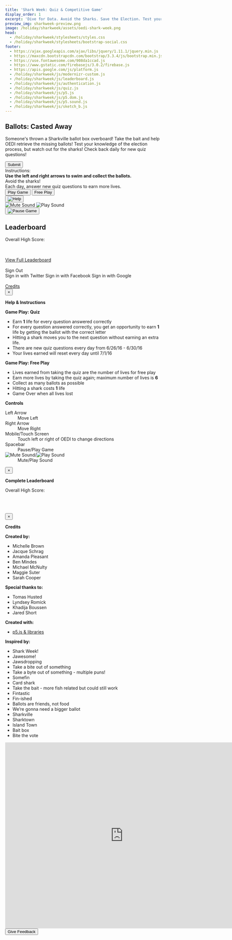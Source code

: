 ```yaml
---
title: 'Shark Week: Quiz & Competitive Game'
display_order: 1
excerpt: 'Dive for Data. Avoid the Sharks. Save the Election. Test your knowledge of the elections process and earn more lives to help you rescue as many ballots as possible. Can you top the leaderboard with a JAWS-dropping high score?'
preview_img: sharkweek-preview.png
image: /holiday/sharkweek/assets/oedi-shark-week.png
head:
  - /holiday/sharkweek/stylesheets/styles.css
  - /holiday/sharkweek/stylesheets/bootstrap-social.css
footer:
  - https://ajax.googleapis.com/ajax/libs/jquery/1.11.1/jquery.min.js
  - https://maxcdn.bootstrapcdn.com/bootstrap/3.3.4/js/bootstrap.min.js
  - https://use.fontawesome.com/908da1ccad.js
  - https://www.gstatic.com/firebasejs/3.0.2/firebase.js
  - https://apis.google.com/js/platform.js
  - /holiday/sharkweek/js/modernizr-custom.js
  - /holiday/sharkweek/js/leaderboard.js
  - /holiday/sharkweek/js/authentication.js
  - /holiday/sharkweek/js/quiz.js
  - /holiday/sharkweek/js/p5.js
  - /holiday/sharkweek/js/p5.dom.js
  - /holiday/sharkweek/js/p5.sound.js
  - /holiday/sharkweek/js/sketch_b.js
---
```


<div class="container">

<!-- START: Welcome & Instructions -->
<section id="welcome">
  <h1>Ballots: Casted Away</h1>
  <div id="instructions" class="row col-xs-12 col-md-9">
    <p>Someone's thrown a Sharkville ballot box overboard! Take the bait and help OEDI retrieve the missing ballots! Test your knowledge of the election process, but watch out for the sharks! Check back daily for new quiz questions!</p>
  </div>
</section>
<!-- END: Welcome & Leaderboard -->

<div class="row">

  <!-- START: Game Canvas -->
  <div class="col-xs-12 col-md-9">

  <!-- START: Quiz -->
  <section id="quiz">
    <div class="result"></div>
    <div class="questions"></div>
    <div class="submit">
        <button name="quizsubmit" class="btn btn-orange">Submit</button>
      </div>
  </section>
  <!-- END: Quiz -->

  <section id="game-holder">
    <div class="directions">
      <span class='heading'>Instructions:</span><br />
      <strong>Use the left and right arrows to swim and collect the ballots.</strong><br />
      Avoid the sharks!<br />
      Each day, answer new quiz questions to earn more lives.
    </div>
    <div class="start-buttons-container">
      <button id="play-game" class="btn btn-orange">Play Game</button>
      <button id="start-quiz" class="btn btn-orange" style="display:none;">Take Quiz</button>
      <button id="free-play" class="btn btn-orange">Free Play</button>
    </div>
    <button type="button" class="btn btn-instructions" data-toggle="modal" data-target="#game_instructions_modal">
      <img src="assets/help.png" title="Help" />
    </button>
    <div class="sound-buttons-container">
      <img src="assets/sound-play-1.png" title="Mute Sound" class="sound-play" />
      <img src="assets/sound-mute-1.png" title="Play Sound" class="sound-mute" />
    </div>
    <button type="button" class="btn btn-pause">
      <img src="assets/pause.png" title="Pause Game" />
    </button>

  <div id="game-over-results"></div>
  <div id="game-over-sharebuttons"></div>
  </section>
  </div>
  <!-- END: Game Canvas -->

  <div class="col-xs-12 col-md-3">
    <section>
      <h2>Leaderboard</h2>
      <div id="highestscore">
        Overall High Score: <span class="highestScoreDiv"></span>
      </div><br />
      <table id="leaderboardTable" class="leaderboard"></table>
      <a id="fullLeaderboardLink" href="#" data-toggle="modal" data-target="#leaderboard_modal">View Full Leaderboard</a><br /><br />
      <div id="welcomeMessage">
        <span id="welcomeUser"></span>
        <div id="userInfo">
          <span id="currentRanking"></span>
          <span id="personalHighScore"></span>
          <span id="livesEarnedContainer"></span>
        </div>
      </div>
      <a class="btn btn-orange sign-out">
        Sign Out
      </a>     
    </section>
    <!-- START: Authentication Screen -->
    <section id="authentication">
      <a class="btn btn-block btn-social btn-twitter">
        <span class="fa fa-twitter"></span> Sign in with Twitter
      </a>
      <a class="btn btn-block btn-social btn-facebook">
        <span class="fa fa-facebook"></span> Sign in with Facebook
      </a>
      <a class="btn btn-block btn-social btn-google">
        <span class="fa fa-google"></span> Sign in with Google
      </a>
    </section>
    <br />
    <span class="sw_credits"><a id="creditsLink" href="#" data-toggle="modal" data-target="#credits_modal">Credits</a><br /></span>
    <!-- END: Authentication Screen -->
  </div>

</div>

</div>

<div id="game_instructions_modal" class="modal fade" role="dialog">
  <div class="modal-dialog">
    <div class="modal-content">
      <div class="modal-header">
        <button type="button" class="close" data-dismiss="modal">&times;</button>
        <p class="modal-title blue"><strong>Help &amp; Instructions</strong></p>
      </div>
      <div id="game_modal_result" class="modal-body">
      <strong>Game Play: Quiz</strong><br />
      <ul>
        <li>Earn <strong>1</strong> life for every question answered correctly</li>
        <li>For every question answered correctly, you get an opportunity to earn <strong>1</strong> life by getting the ballot with the correct letter</li>
        <li>Hitting a shark moves you to the next question without earning an extra life.</li>
        <li>There are new quiz questions every day from 6/26/16 - 6/30/16</li>
        <li>Your lives earned will reset every day until 7/1/16</li>
      </ul>
      <strong>Game Play: Free Play</strong><br />
      <ul>
        <li>Lives earned from taking the quiz are the number of lives for free play</li>
        <li>Earn more lives by taking the quiz again; maximum number of lives is <strong>6</strong></li>
        <li>Collect as many ballots as possible</li>
        <li>Hitting a shark costs <strong>1</strong> life</li>
        <li>Game Over when all lives lost</li>
      </ul>
      <strong>Controls</strong><br />
        <dl class="dl-horizontal">
          <dt>Left Arrow</dt>
          <dd>Move Left</dd>
          <dt>Right Arrow</dt>
          <dd>Move Right</dd>
          <dt>Mobile/Touch Screen</dt>
          <dd>Touch left or right of OEDI to change directions</dd>
          <dt>Spacebar</dt>
          <dd>Pause/Play Game</dd>
          <dt><img src="assets/sound-play-1.png" title="Mute Sound" class="sound-play" style="display:inline" />/<img src="assets/sound-mute-1.png" title="Play Sound" class="sound-mute" style="display:inline" /></dt>
          <dd>Mute/Play Sound</dd>
        </dl>
      </div>
    </div>
  </div>
</div>

<div id="leaderboard_modal" class="modal fade" role="dialog">
  <div class="modal-dialog">
    <div class="modal-content">
      <div class="modal-header">
        <button type="button" class="close" data-dismiss="modal">&times;</button>
        <p class="modal-title blue"><strong>Complete Leaderboard</strong></p>
      </div>
      <div id="leaderboard_modal_result" class="modal-body">
        <div id="highestscore">
          Overall High Score: <span class="highestScoreDiv"></span>
        </div><br />
        <table id="leaderboardTableFull" class="leaderboard"></table><br />
      </div>
    </div>
  </div>
</div>

<div id="credits_modal" class="modal fade" role="dialog">
  <div class="modal-dialog">
    <div class="modal-content">
      <div class="modal-header">
        <button type="button" class="close" data-dismiss="modal">&times;</button>
        <p class="modal-title blue"><strong>Credits</strong></p>
      </div>
      <div id="credits_modal_result" class="modal-body">
        <strong>Created by:</strong><br />
        <ul>
          <li>Michelle Brown</li>
          <li>Jacque Schrag</li>
          <li>Amanda Pleasant</li>
          <li>Ben Mindes</li>
          <li>Michael McNulty</li>
          <li>Maggie Suter</li>
          <li>Sarah Cooper</li>
        </ul>
        <strong>Special thanks to:</strong><br />
        <ul>
          <li>Tomas Husted</li>
          <li>Lyndsey Romick</li>
          <li>Khadija Boussen</li>
          <li>Jared Short</li>
        </ul>
        <strong>Created with:</strong><br />
        <ul>
          <li><a href="http://p5js.org/" target="_blank">p5.js &amp; libraries</a></li>
        </ul>
        <strong>Inspired by:</strong><br />
          <ul>
            <li>Shark Week!</li>
            <li>Jawesome!</li>
             <li>Jawsdropping</li>
             <li>Take a bite out of something</li>
             <li>Take a byte out of something - multiple puns!</li>
             <li>Somefin</li>
             <li>Card shark</li>
             <li>Take the bait - more fish related but could still work</li>
             <li>Fintastic</li>
             <li>Fin-ished</li>
             <li>Ballots are friends, not food</li>
             <li>We’re gonna need a bigger ballot</li>
             <li>Sharkville</li>
             <li>Sharktown</li>
             <li>Island Town</li>
             <li>Bait box</li>
             <li>Bite the vote</li>
          </ul>
      </div>
    </div>
  </div>
</div>

<div>
  <iframe id="feedback" src="https://docs.google.com/forms/d/1HN6qJ7dinQV12QEgCPSYDcpJsPPNMpTjgUaKCPT-jQg/viewform?embedded=true" width="760" height="600" frameborder="0" marginheight="0" marginwidth="0">Loading...</iframe>
</div>
<button class="btn btn-orange btn-feedback">Give Feedback</button>

<!---  ADDED JS for FACEBook share -->
<script>
  window.fbAsyncInit = function() {
    FB.init({
      appId      : '144243785989962',
      xfbml      : true,
      version    : 'v2.0'
    });
  };

  (function(d, s, id){
     var js, fjs = d.getElementsByTagName(s)[0];
     if (d.getElementById(id)) {return;}
     js = d.createElement(s); js.id = id;
     js.src = "//connect.facebook.net/en_US/sdk.js";
     fjs.parentNode.insertBefore(js, fjs);
   }(document, 'script', 'facebook-jssdk'));
</script>
<!-- ENd of JS for facebook share button -->
